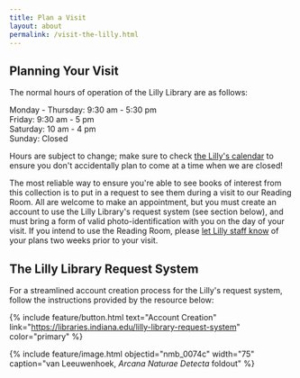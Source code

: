 ```yaml
---
title: Plan a Visit
layout: about
permalink: /visit-the-lilly.html
---
```


## Planning Your Visit

The normal hours of operation of the Lilly Library are as follows:

<p>Monday - Thursday: 9:30 am - 5:30 pm<br>
Friday: 9:30 am - 5 pm<br>
Saturday: 10 am - 4 pm<br>
Sunday: Closed</p>

Hours are subject to change; make sure to check <a href="https://elarte-iu.github.io/lilly_notable_medical_books/visit-the-lilly.html">the Lilly's calendar</a> to ensure you don't accidentally plan to come at a time when we are closed!

The most reliable way to ensure you're able to see books of interest from this collection is to put in a request to see them during a visit to our Reading Room. All are welcome to make an appointment, but you must create an account to use the Lilly Library's request system (see section below), and must bring a form of valid photo-identification with you on the day of your visit. If you intend to use the Reading Room, please <a href="https://libraries.indiana.edu/lilly-library/ask">let Lilly staff know</a> of your plans two weeks prior to your visit. 

## The Lilly Library Request System

For a streamlined account creation process for the Lilly's request system, follow the instructions provided by the resource below:

{% include feature/button.html text="Account Creation" link="https://libraries.indiana.edu/lilly-library-request-system" color="primary" %}


{% include feature/image.html objectid="nmb_0074c" width="75" caption="van Leeuwenhoek, <i>Arcana Naturae Detecta</i> foldout" %}
